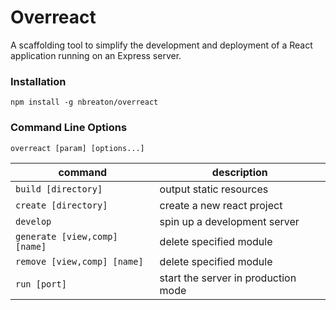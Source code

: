 # Overreact

A scaffolding tool to simplify the development and deployment of a React application running on an Express server.

### Installation

`npm install -g nbreaton/overreact`


### Command Line Options

```
overreact [param] [options...]
```

| command                       | description                         |
|-------------------------------|-------------------------------------|
| `build [directory]`           | output static resources             |
| `create [directory]`          | create a new react project          |
| `develop`                     | spin up a development server        |
| `generate [view,comp] [name]` | delete specified module             |
| `remove [view,comp] [name]`   | delete specified module             |
| `run [port]`                  | start the server in production mode |
